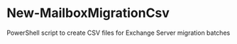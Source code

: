 # New-MailboxMigrationCsv
PowerShell script to create CSV files for Exchange Server migration batches
